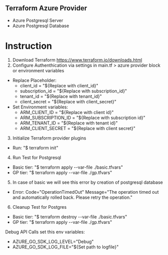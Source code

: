 ## Terraform Azure Provider 
- Azure Postgresql Server
- Azure Postgresql Database

# Instruction 
 1. Download Terraform https://www.terraform.io/downloads.html
 2. Configure Authenthication via settings in main.tf > azure provider block or environment variables
 - Replace Placeholder:
   - client_id       = "${Replace with client_id}"
   - subscription_id = "${Replace with subscription_id}"
   - tenant_id       = "${Replace with tenant_id}"
   - client_secret   = "${Replace with client_secret}"
 - Set Environment variables:
   - ARM_CLIENT_ID       = "${Replace with client id}"
   - ARM_SUBSCRIPTION_ID = "${Replace with subscription id}"
   - ARM_TENANT_ID       = "${Replace with tenant id}"
   - ARM_CLIENT_SECRET   = "${Replace with client secret}"
 3. Initialize Terraform provider plugins
   - Run: "$ terraform init"
 4. Run Test for Postgresql
   - Basic tier: "$ terraform apply --var-file ./basic.tfvars"
   - GP tier: "$ terraform apply --var-file ./gp.tfvars"
 5. In case of basic we will see this error by creation of postgresql database 
   - Error: Code="OperationTimedOut" Message="The operation timed out and automatically rolled back. Please retry the operation."
 6. Cleanup Test for Postgres
   - Basic tier: "$ terraform destroy --var-file ./basic.tfvars"
   - GP tier: "$ terraform apply --var-file ./gp.tfvars"

Debug API Calls set this env variables:
  - AZURE_GO_SDK_LOG_LEVEL="Debug"
  - AZURE_GO_SDK_LOG_FILE="${Set path to logfile}"